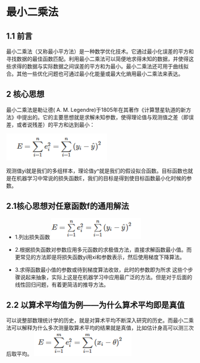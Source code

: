 # 最小二乘法
    
## 1.1 前言
   最小二乘法（又称最小平方法）是一种数学优化技术。它通过最小化误差的平方和寻找数据的最佳函数匹配。利用最小二乘法可以简便地求得未知的数据，并使得这些求得的数据与实际数据之间误差的平方和为最小。最小二乘法还可用于曲线拟合。其他一些优化问题也可通过最小化能量或最大化熵用最小二乘法来表达。
## 2 核心思想

   最小二乘法是勒让德( A. M. Legendre)于1805年在其著作《计算慧星轨道的新方法》中提出的。它的主要思想就是求解未知参数，使得理论值与观测值之差（即误差，或者说残差）的平方和达到最小：
   
   ![核心思想](./img/ml/20190723160020.png)

   观测值yi就是我们的多组样本，理论值y^就是我们的假设拟合函数。目标函数也就是在机器学习中常说的损失函数E，我们的目标是得到使目标函数最小化时候的参数。
   
## 2.1核心思想对任意函数f的通用解法

   * 1.列出损失函数 ![损失函数](./img/ml/20190723160725.png)

   * 2.根据损失函数对参数应用多元函数的求极值方法，直接求解函数最小值。而更常见的方法即是将损失函数yi用xi和参数表示，然后使用梯度下降算法。
   * 3.求得函数最小值的参数或待到梯度算法收敛，此时的参数即为所求
    这些个步骤说起来抽象，实际上这是在机器学习中应用最广泛的方法。但是对于后面的线性回归问题，有着更简洁的推导方法。
    
## 2.2 以算术平均值为例——为什么算术平均即是真值

   可以说整部数理统计学的历史，就是对算术平均不断深入研究的历史。而最小二乘法可以解释为什么多次测量取算术平均的结果就是真值，比如估计身高可以测三次后取平均。
![算术平均值](./img/ml/20190723160759.png)

